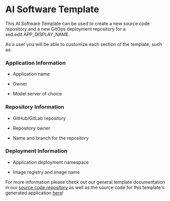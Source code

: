 # AI Software Template

This AI Software Template can be used to create a new source code repository and a new GitOps deployment repository for a sed.edit.APP_DISPLAY_NAME.

As a user you will be able to customize each section of the template, such as:

### **Application Information**

- Application name

- Owner

- Model server of choice

### **Repository Information**

- GitHub/GitLab repository

- Repository owner

- Name and branch for the repository

### **Deployment Information**

- Application deployment namespace

- Image registry and image name

For more information please check out our general template documentation in our [source code repository](https://github.com/redhat-ai-dev/ai-lab-template) as well as the source code for this template's generated application [here](sed.edit.TEMPLATE_SOURCE_URL)!